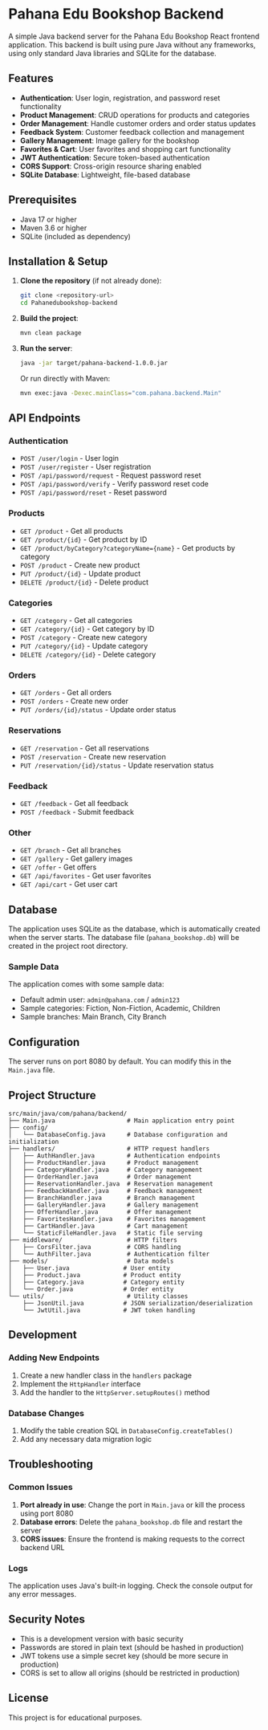 # Pahana Edu Bookshop Backend

A simple Java backend server for the Pahana Edu Bookshop React frontend application. This backend is built using pure Java without any frameworks, using only standard Java libraries and SQLite for the database.

## Features

- **Authentication**: User login, registration, and password reset functionality
- **Product Management**: CRUD operations for products and categories
- **Order Management**: Handle customer orders and order status updates
- **Feedback System**: Customer feedback collection and management
- **Gallery Management**: Image gallery for the bookshop
- **Favorites & Cart**: User favorites and shopping cart functionality
- **JWT Authentication**: Secure token-based authentication
- **CORS Support**: Cross-origin resource sharing enabled
- **SQLite Database**: Lightweight, file-based database

## Prerequisites

- Java 17 or higher
- Maven 3.6 or higher
- SQLite (included as dependency)

## Installation & Setup

1. **Clone the repository** (if not already done):
   ```bash
   git clone <repository-url>
   cd Pahanedubookshop-backend
   ```

2. **Build the project**:
   ```bash
   mvn clean package
   ```

3. **Run the server**:
   ```bash
   java -jar target/pahana-backend-1.0.0.jar
   ```

   Or run directly with Maven:
   ```bash
   mvn exec:java -Dexec.mainClass="com.pahana.backend.Main"
   ```

## API Endpoints

### Authentication
- `POST /user/login` - User login
- `POST /user/register` - User registration
- `POST /api/password/request` - Request password reset
- `POST /api/password/verify` - Verify password reset code
- `POST /api/password/reset` - Reset password

### Products
- `GET /product` - Get all products
- `GET /product/{id}` - Get product by ID
- `GET /product/byCategory?categoryName={name}` - Get products by category
- `POST /product` - Create new product
- `PUT /product/{id}` - Update product
- `DELETE /product/{id}` - Delete product

### Categories
- `GET /category` - Get all categories
- `GET /category/{id}` - Get category by ID
- `POST /category` - Create new category
- `PUT /category/{id}` - Update category
- `DELETE /category/{id}` - Delete category

### Orders
- `GET /orders` - Get all orders
- `POST /orders` - Create new order
- `PUT /orders/{id}/status` - Update order status

### Reservations
- `GET /reservation` - Get all reservations
- `POST /reservation` - Create new reservation
- `PUT /reservation/{id}/status` - Update reservation status

### Feedback
- `GET /feedback` - Get all feedback
- `POST /feedback` - Submit feedback

### Other
- `GET /branch` - Get all branches
- `GET /gallery` - Get gallery images
- `GET /offer` - Get offers
- `GET /api/favorites` - Get user favorites
- `GET /api/cart` - Get user cart

## Database

The application uses SQLite as the database, which is automatically created when the server starts. The database file (`pahana_bookshop.db`) will be created in the project root directory.

### Sample Data

The application comes with some sample data:
- Default admin user: `admin@pahana.com` / `admin123`
- Sample categories: Fiction, Non-Fiction, Academic, Children
- Sample branches: Main Branch, City Branch

## Configuration

The server runs on port 8080 by default. You can modify this in the `Main.java` file.

## Project Structure

```
src/main/java/com/pahana/backend/
├── Main.java                    # Main application entry point
├── config/
│   └── DatabaseConfig.java      # Database configuration and initialization
├── handlers/                    # HTTP request handlers
│   ├── AuthHandler.java         # Authentication endpoints
│   ├── ProductHandler.java      # Product management
│   ├── CategoryHandler.java     # Category management
│   ├── OrderHandler.java        # Order management
│   ├── ReservationHandler.java  # Reservation management
│   ├── FeedbackHandler.java     # Feedback management
│   ├── BranchHandler.java       # Branch management
│   ├── GalleryHandler.java      # Gallery management
│   ├── OfferHandler.java        # Offer management
│   ├── FavoritesHandler.java    # Favorites management
│   ├── CartHandler.java         # Cart management
│   └── StaticFileHandler.java   # Static file serving
├── middleware/                  # HTTP filters
│   ├── CorsFilter.java          # CORS handling
│   └── AuthFilter.java          # Authentication filter
├── models/                      # Data models
│   ├── User.java               # User entity
│   ├── Product.java            # Product entity
│   ├── Category.java           # Category entity
│   └── Order.java              # Order entity
└── utils/                       # Utility classes
    ├── JsonUtil.java           # JSON serialization/deserialization
    └── JwtUtil.java            # JWT token handling
```

## Development

### Adding New Endpoints

1. Create a new handler class in the `handlers` package
2. Implement the `HttpHandler` interface
3. Add the handler to the `HttpServer.setupRoutes()` method

### Database Changes

1. Modify the table creation SQL in `DatabaseConfig.createTables()`
2. Add any necessary data migration logic

## Troubleshooting

### Common Issues

1. **Port already in use**: Change the port in `Main.java` or kill the process using port 8080
2. **Database errors**: Delete the `pahana_bookshop.db` file and restart the server
3. **CORS issues**: Ensure the frontend is making requests to the correct backend URL

### Logs

The application uses Java's built-in logging. Check the console output for any error messages.

## Security Notes

- This is a development version with basic security
- Passwords are stored in plain text (should be hashed in production)
- JWT tokens use a simple secret key (should be more secure in production)
- CORS is set to allow all origins (should be restricted in production)

## License

This project is for educational purposes. 